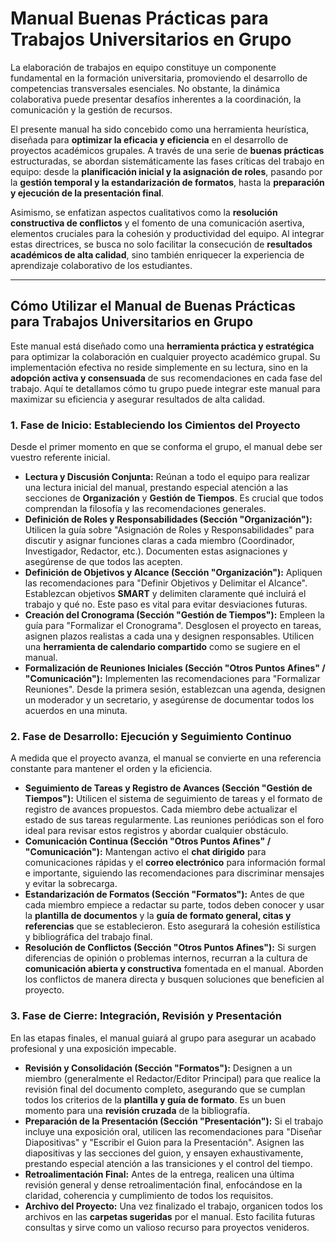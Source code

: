 # Manual Buenas Prácticas para Trabajos Universitarios en Grupo

La elaboración de trabajos en equipo constituye un componente fundamental en la formación universitaria, promoviendo el desarrollo de competencias transversales esenciales. No obstante, la dinámica colaborativa puede presentar desafíos inherentes a la coordinación, la comunicación y la gestión de recursos.

El presente manual ha sido concebido como una herramienta heurística, diseñada para **optimizar la eficacia y eficiencia** en el desarrollo de proyectos académicos grupales. A través de una serie de **buenas prácticas** estructuradas, se abordan sistemáticamente las fases críticas del trabajo en equipo: desde la **planificación inicial y la asignación de roles**, pasando por la **gestión temporal y la estandarización de formatos**, hasta la **preparación y ejecución de la presentación final**.

Asimismo, se enfatizan aspectos cualitativos como la **resolución constructiva de conflictos** y el fomento de una comunicación asertiva, elementos cruciales para la cohesión y productividad del equipo. Al integrar estas directrices, se busca no solo facilitar la consecución de **resultados académicos de alta calidad**, sino también enriquecer la experiencia de aprendizaje colaborativo de los estudiantes.

---
## Cómo Utilizar el Manual de Buenas Prácticas para Trabajos Universitarios en Grupo

Este manual está diseñado como una **herramienta práctica y estratégica** para optimizar la colaboración en cualquier proyecto académico grupal. Su implementación efectiva no reside simplemente en su lectura, sino en la **adopción activa y consensuada** de sus recomendaciones en cada fase del trabajo. Aquí te detallamos cómo tu grupo puede integrar este manual para maximizar su eficiencia y asegurar resultados de alta calidad.

### 1. Fase de Inicio: Estableciendo los Cimientos del Proyecto

Desde el primer momento en que se conforma el grupo, el manual debe ser vuestro referente inicial.

* **Lectura y Discusión Conjunta:** Reúnan a todo el equipo para realizar una lectura inicial del manual, prestando especial atención a las secciones de **Organización** y **Gestión de Tiempos**. Es crucial que todos comprendan la filosofía y las recomendaciones generales.
* **Definición de Roles y Responsabilidades (Sección "Organización"):** Utilicen la guía sobre "Asignación de Roles y Responsabilidades" para discutir y asignar funciones claras a cada miembro (Coordinador, Investigador, Redactor, etc.). Documenten estas asignaciones y asegúrense de que todos las acepten.
* **Definición de Objetivos y Alcance (Sección "Organización"):** Apliquen las recomendaciones para "Definir Objetivos y Delimitar el Alcance". Establezcan objetivos **SMART** y delimiten claramente qué incluirá el trabajo y qué no. Este paso es vital para evitar desviaciones futuras.
* **Creación del Cronograma (Sección "Gestión de Tiempos"):** Empleen la guía para "Formalizar el Cronograma". Desglosen el proyecto en tareas, asignen plazos realistas a cada una y designen responsables. Utilicen una **herramienta de calendario compartido** como se sugiere en el manual.
* **Formalización de Reuniones Iniciales (Sección "Otros Puntos Afines" / "Comunicación"):** Implementen las recomendaciones para "Formalizar Reuniones". Desde la primera sesión, establezcan una agenda, designen un moderador y un secretario, y asegúrense de documentar todos los acuerdos en una minuta.

### 2. Fase de Desarrollo: Ejecución y Seguimiento Continuo

A medida que el proyecto avanza, el manual se convierte en una referencia constante para mantener el orden y la eficiencia.

* **Seguimiento de Tareas y Registro de Avances (Sección "Gestión de Tiempos"):** Utilicen el sistema de seguimiento de tareas y el formato de registro de avances propuestos. Cada miembro debe actualizar el estado de sus tareas regularmente. Las reuniones periódicas son el foro ideal para revisar estos registros y abordar cualquier obstáculo.
* **Comunicación Continua (Sección "Otros Puntos Afines" / "Comunicación"):** Mantengan activo el **chat dirigido** para comunicaciones rápidas y el **correo electrónico** para información formal e importante, siguiendo las recomendaciones para discriminar mensajes y evitar la sobrecarga.
* **Estandarización de Formatos (Sección "Formatos"):** Antes de que cada miembro empiece a redactar su parte, todos deben conocer y usar la **plantilla de documentos** y la **guía de formato general, citas y referencias** que se establecieron. Esto asegurará la cohesión estilística y bibliográfica del trabajo final.
* **Resolución de Conflictos (Sección "Otros Puntos Afines"):** Si surgen diferencias de opinión o problemas internos, recurran a la cultura de **comunicación abierta y constructiva** fomentada en el manual. Aborden los conflictos de manera directa y busquen soluciones que beneficien al proyecto.

### 3. Fase de Cierre: Integración, Revisión y Presentación

En las etapas finales, el manual guiará al grupo para asegurar un acabado profesional y una exposición impecable.

* **Revisión y Consolidación (Sección "Formatos"):** Designen a un miembro (generalmente el Redactor/Editor Principal) para que realice la revisión final del documento completo, asegurando que se cumplan todos los criterios de la **plantilla y guía de formato**. Es un buen momento para una **revisión cruzada** de la bibliografía.
* **Preparación de la Presentación (Sección "Presentación"):** Si el trabajo incluye una exposición oral, utilicen las recomendaciones para "Diseñar Diapositivas" y "Escribir el Guion para la Presentación". Asignen las diapositivas y las secciones del guion, y ensayen exhaustivamente, prestando especial atención a las transiciones y el control del tiempo.
* **Retroalimentación Final:** Antes de la entrega, realicen una última revisión general y dense retroalimentación final, enfocándose en la claridad, coherencia y cumplimiento de todos los requisitos.
* **Archivo del Proyecto:** Una vez finalizado el trabajo, organicen todos los archivos en las **carpetas sugeridas** por el manual. Esto facilita futuras consultas y sirve como un valioso recurso para proyectos venideros.
